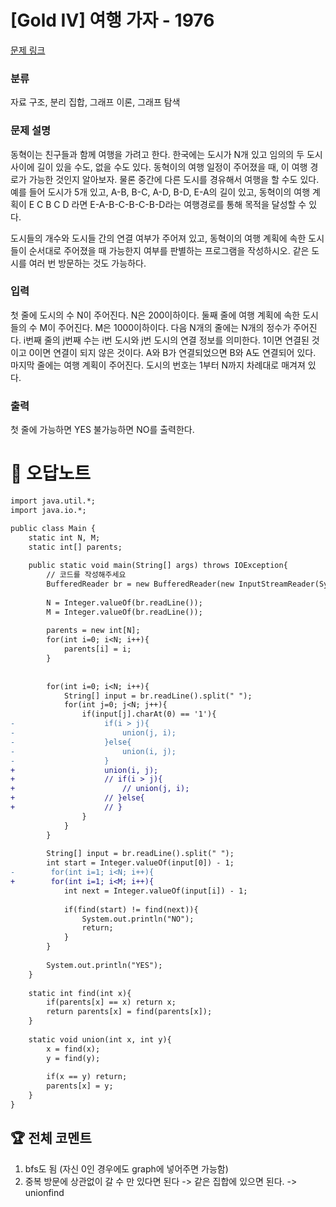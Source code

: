 # [Gold IV] 여행 가자 - 1976 

[문제 링크](https://www.acmicpc.net/problem/1976) 

### 분류

자료 구조, 분리 집합, 그래프 이론, 그래프 탐색

### 문제 설명

<p>동혁이는 친구들과 함께 여행을 가려고 한다. 한국에는 도시가 N개 있고 임의의 두 도시 사이에 길이 있을 수도, 없을 수도 있다. 동혁이의 여행 일정이 주어졌을 때, 이 여행 경로가 가능한 것인지 알아보자. 물론 중간에 다른 도시를 경유해서 여행을 할 수도 있다. 예를 들어 도시가 5개 있고, A-B, B-C, A-D, B-D, E-A의 길이 있고, 동혁이의 여행 계획이 E C B C D 라면 E-A-B-C-B-C-B-D라는 여행경로를 통해 목적을 달성할 수 있다.</p>

<p>도시들의 개수와 도시들 간의 연결 여부가 주어져 있고, 동혁이의 여행 계획에 속한 도시들이 순서대로 주어졌을 때 가능한지 여부를 판별하는 프로그램을 작성하시오. 같은 도시를 여러 번 방문하는 것도 가능하다.</p>

### 입력 

 <p>첫 줄에 도시의 수 N이 주어진다. N은 200이하이다. 둘째 줄에 여행 계획에 속한 도시들의 수 M이 주어진다. M은 1000이하이다. 다음 N개의 줄에는 N개의 정수가 주어진다. i번째 줄의 j번째 수는 i번 도시와 j번 도시의 연결 정보를 의미한다. 1이면 연결된 것이고 0이면 연결이 되지 않은 것이다. A와 B가 연결되었으면 B와 A도 연결되어 있다. 마지막 줄에는 여행 계획이 주어진다. 도시의 번호는 1부터 N까지 차례대로 매겨져 있다.</p>

### 출력 

 <p>첫 줄에 가능하면 YES 불가능하면 NO를 출력한다.</p>



#  🚀  오답노트 

```diff
import java.util.*;
import java.io.*;

public class Main {
    static int N, M;
    static int[] parents;
    
    public static void main(String[] args) throws IOException{
        // 코드를 작성해주세요
        BufferedReader br = new BufferedReader(new InputStreamReader(System.in));
        
        N = Integer.valueOf(br.readLine());
        M = Integer.valueOf(br.readLine());
        
        parents = new int[N];
        for(int i=0; i<N; i++){
            parents[i] = i;
        }
        
        
        for(int i=0; i<N; i++){
            String[] input = br.readLine().split(" ");
            for(int j=0; j<N; j++){
                if(input[j].charAt(0) == '1'){
-                    if(i > j){
-                        union(j, i);
-                    }else{
-                        union(i, j);
-                    }
+                    union(i, j);
+                    // if(i > j){
+                        // union(j, i);
+                    // }else{
+                    // }
                }
            }
        }
        
        String[] input = br.readLine().split(" ");
        int start = Integer.valueOf(input[0]) - 1;
-        for(int i=1; i<N; i++){
+        for(int i=1; i<M; i++){
            int next = Integer.valueOf(input[i]) - 1;
            
            if(find(start) != find(next)){
                System.out.println("NO");
                return;
            }
        }
        
        System.out.println("YES");
    }
    
    static int find(int x){
        if(parents[x] == x) return x;
        return parents[x] = find(parents[x]);
    }
    
    static void union(int x, int y){
        x = find(x);
        y = find(y);
        
        if(x == y) return;
        parents[x] = y;
    }
}

```


 ## 🏆 전체 코멘트 

1. bfs도 됨 (자신 0인 경우에도 graph에 넣어주면 가능함)
1. 중복 방문에 상관없이 갈 수 만 있다면 된다 -> 같은 집합에 있으면 된다. -> unionfind